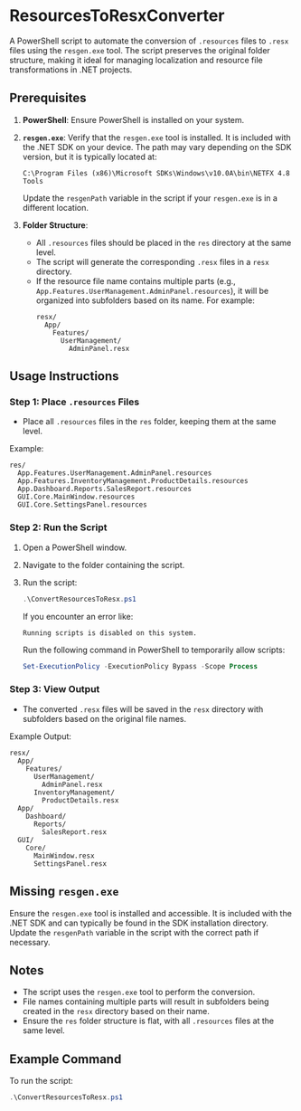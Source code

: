 
# ResourcesToResxConverter

A PowerShell script to automate the conversion of `.resources` files to `.resx` files using the `resgen.exe` tool. The script preserves the original folder structure, making it ideal for managing localization and resource file transformations in .NET projects.

## Prerequisites

1. **PowerShell**: Ensure PowerShell is installed on your system.
2. **`resgen.exe`**: Verify that the `resgen.exe` tool is installed. It is included with the .NET SDK on your device. The path may vary depending on the SDK version, but it is typically located at:
   ```
   C:\Program Files (x86)\Microsoft SDKs\Windows\v10.0A\bin\NETFX 4.8 Tools
   ```
   Update the `resgenPath` variable in the script if your `resgen.exe` is in a different location.

3. **Folder Structure**:
   - All `.resources` files should be placed in the `res` directory at the same level.
   - The script will generate the corresponding `.resx` files in a `resx` directory. 
   - If the resource file name contains multiple parts (e.g., `App.Features.UserManagement.AdminPanel.resources`), it will be organized into subfolders based on its name. For example:
     ```
     resx/
       App/
         Features/
           UserManagement/
             AdminPanel.resx
     ```

## Usage Instructions

### Step 1: Place `.resources` Files
- Place all `.resources` files in the `res` folder, keeping them at the same level.

Example:
```
res/
  App.Features.UserManagement.AdminPanel.resources
  App.Features.InventoryManagement.ProductDetails.resources
  App.Dashboard.Reports.SalesReport.resources
  GUI.Core.MainWindow.resources
  GUI.Core.SettingsPanel.resources
```

### Step 2: Run the Script
1. Open a PowerShell window.
2. Navigate to the folder containing the script.
3. Run the script:
   ```powershell
   .\ConvertResourcesToResx.ps1
   ```

   If you encounter an error like:
   ```
   Running scripts is disabled on this system.
   ```
   Run the following command in PowerShell to temporarily allow scripts:
   ```powershell
   Set-ExecutionPolicy -ExecutionPolicy Bypass -Scope Process
   ```

### Step 3: View Output
- The converted `.resx` files will be saved in the `resx` directory with subfolders based on the original file names.

Example Output:
```
resx/
  App/
    Features/
      UserManagement/
        AdminPanel.resx
      InventoryManagement/
        ProductDetails.resx
  App/
    Dashboard/
      Reports/
        SalesReport.resx
  GUI/
    Core/
      MainWindow.resx
      SettingsPanel.resx
```

## Missing `resgen.exe`
Ensure the `resgen.exe` tool is installed and accessible. It is included with the .NET SDK and can typically be found in the SDK installation directory. Update the `resgenPath` variable in the script with the correct path if necessary.

## Notes
- The script uses the `resgen.exe` tool to perform the conversion.
- File names containing multiple parts will result in subfolders being created in the `resx` directory based on their name.
- Ensure the `res` folder structure is flat, with all `.resources` files at the same level.

## Example Command
To run the script:
```powershell
.\ConvertResourcesToResx.ps1
```
